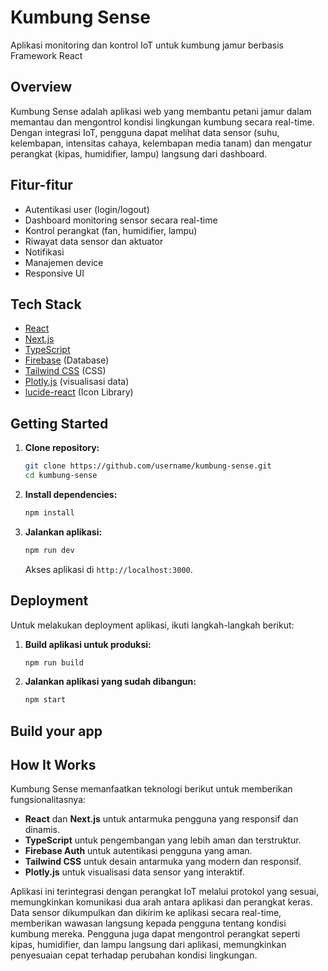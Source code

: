 # Kumbung Sense

Aplikasi monitoring dan kontrol IoT untuk kumbung jamur berbasis Framework React

## Overview

Kumbung Sense adalah aplikasi web yang membantu petani jamur dalam memantau dan mengontrol kondisi lingkungan kumbung secara real-time. Dengan integrasi IoT, pengguna dapat melihat data sensor (suhu, kelembapan, intensitas cahaya, kelembapan media tanam) dan mengatur perangkat (kipas, humidifier, lampu) langsung dari dashboard.

## Fitur-fitur

- Autentikasi user (login/logout)
- Dashboard monitoring sensor secara real-time
- Kontrol perangkat (fan, humidifier, lampu)
- Riwayat data sensor dan aktuator
- Notifikasi
- Manajemen device
- Responsive UI

## Tech Stack

- [React](https://reactjs.org/)
- [Next.js](https://nextjs.org/) 
- [TypeScript](https://www.typescriptlang.org/)
- [Firebase](https://firebase.google.com) (Database)
- [Tailwind CSS](https://tailwindcss.com/) (CSS)
- [Plotly.js](https://plotly.com/javascript/) (visualisasi data)
- [lucide-react](https://) (Icon Library)

## Getting Started

1. **Clone repository:**
   ```bash
   git clone https://github.com/username/kumbung-sense.git
   cd kumbung-sense
   ```
2. **Install dependencies:**
   ```bash
   npm install
   ```
3. **Jalankan aplikasi:**
   ```bash
   npm run dev
   ```
   Akses aplikasi di `http://localhost:3000`.

## Deployment

Untuk melakukan deployment aplikasi, ikuti langkah-langkah berikut:

1. **Build aplikasi untuk produksi:**
   ```bash
   npm run build
   ```
2. **Jalankan aplikasi yang sudah dibangun:**
   ```bash
   npm start
   ```

## Build your app

## How It Works

Kumbung Sense memanfaatkan teknologi berikut untuk memberikan fungsionalitasnya:

- **React** dan **Next.js** untuk antarmuka pengguna yang responsif dan dinamis.
- **TypeScript** untuk pengembangan yang lebih aman dan terstruktur.
- **Firebase Auth** untuk autentikasi pengguna yang aman.
- **Tailwind CSS** untuk desain antarmuka yang modern dan responsif.
- **Plotly.js** untuk visualisasi data sensor yang interaktif.

Aplikasi ini terintegrasi dengan perangkat IoT melalui protokol yang sesuai, memungkinkan komunikasi dua arah antara aplikasi dan perangkat keras. Data sensor dikumpulkan dan dikirim ke aplikasi secara real-time, memberikan wawasan langsung kepada pengguna tentang kondisi kumbung mereka. Pengguna juga dapat mengontrol perangkat seperti kipas, humidifier, dan lampu langsung dari aplikasi, memungkinkan penyesuaian cepat terhadap perubahan kondisi lingkungan.
